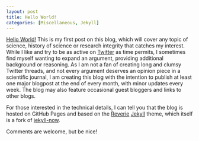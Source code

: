 ```yaml
---
layout: post
title: Hello World!
categories: [Miscellaneous, Jekyll]
---
```


[Hello World!](https://en.wikipedia.org/wiki/%22Hello,_World!%22_program) This is my first post on this blog, which will cover any topic of science, history of science or research integrity that catches my interest. While I like and try to be as active on [Twitter](https://twitter.com/MagnusPalmblad) as time permits, I sometimes find myself wanting to expand an argument, providing additional background or reasoning. As I am not a fan of creating long and clumsy Twitter threads, and not every argument deserves an opinion piece in a scientific journal, I am creating this blog with the intention to publish at least one major blogpost at the end of every month, with minor updates every week. The blog may also feature occasional guest bloggers and links to other blogs.

For those interested in the technical details, I can tell you that the blog is hosted on GitHub Pages and based on the [Reverie](https://github.com/amitmerchant1990/reverie) [Jekyll](https://jekyllrb.com/) theme, which itself is a fork of [jekyll-now](https://github.com/barryclark/jekyll-now).

Comments are welcome, but be nice!
